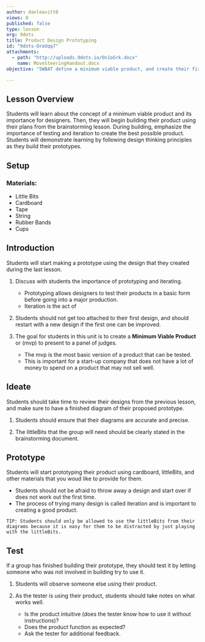 ```yaml
---
author: danleavitt0
views: 0
published: false
type: lesson
org: 9dots
title: Product Design Prototyping
id: "9dots-OreUqq7"
attachments: 
  - path: "http://uploads.9dots.io/Os1oGrk.docx"
    name: MoveSteeringHandout.docx
objective: "SWBAT define a minimum viable product, and create their first prototype based on their designs."

---
```


## Lesson Overview
Students will learn about the concept of a minimum viable product and its importance for designers. Then, they will begin building their product using their plans from the brainstorming lesson. During building, emphasize the importance of testing and iteration to create the best possible product. Students will demonstrate learning by following design thinking principles as they build their prototypes.

## Setup 

### Materials:

- Little Bits
- Cardboard
- Tape
- String
- Rubber Bands
- Cups

## Introduction

Students will start making a prototype using the design that they created during the last lesson. 

1. Discuss with students the importance of prototyping and iterating. 
	- Prototyping allows designers to test their products in a basic form before going into a major production.
    - Iteration is the act of 

2. Students should not get too attached to their first design, and should restart with a new design if the first one can be improved. 

3. The goal for students in this unit is to create a **Minimum Viable Product** or (mvp) to present to a panel of judges.  
	- The mvp is the most basic version of a product that can be tested. 
    - This is important for a start-up company that does not have a lot of money to spend on a product that may not sell well.

## Ideate

Students should take time to review their designs from the previous lesson, and make sure to have a finished diagram of their proposed prototype. 

1. Students should ensure that their diagrams are accurate and precise.

2. The littleBits that the group will need should be clearly stated in the brainstorming document.

## Prototype

Students will start prototyping their product using cardboard, littleBits, and other materials that you woud like to provide for them. 

- Students should not be afraid to throw away a design and start over if does not work out the first time. 
- The process of trying many design is called iteration and is important to creating a good product.

```
TIP: Students should only be allowed to use the littleBits from their diagrams because it is easy for them to be distracted by just playing with the littleBits.
```

## Test

If a group has finished building their prototype, they should test it by letting someone who was not involved in building try to use it.

1. Students will observe someone else using their product.

2. As the tester is using their product, students should take notes on what works well.
	- Is the product intuitive (does the tester know how to use it without instructions)?
    - Does the product function as expected?
    - Ask the tester for additional feedback.
